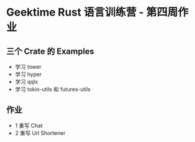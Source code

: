 # Geektime Rust 语言训练营 - 第四周作业

## 三个 Crate 的 Examples

- 学习 tower
- 学习 hyper
- 学习 qqlx
- 学习 tokio-utils 和 futures-utils

## 作业

- 1 重写 Chat
- 2 重写 Url Shortener
